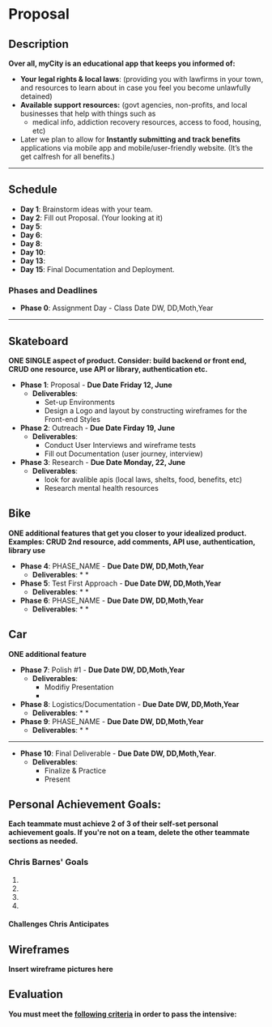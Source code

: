 # Proposal


## Description

**Over all, myCity is an educational app that keeps you informed of:**

- **Your legal rights & local laws**: (providing you with lawfirms in your town, and resources to learn about in case you feel you become unlawfully detained)
- **Available support resources:**   (govt agencies, non-profits, and local businesses that help with things such as
    - medical info, addiction recovery resources, access to food, housing, etc)
- Later we plan to allow for **Instantly submitting and track benefits** applications via mobile app and mobile/user-friendly website. (It’s the get calfresh for all benefits.)

<hr>

## Schedule

* **Day 1**: Brainstorm ideas with your team.
* **Day 2**: Fill out Proposal.     (Your looking at it)
* **Day 5**: 
* **Day 6**: 
* **Day 8**: 
* **Day 10**: 
* **Day 13**: 
* **Day 15**: Final Documentation and Deployment.


### Phases and Deadlines

- **Phase 0**: Assignment Day - Class Date DW, DD,Moth,Year

<hr>

## Skateboard

**ONE SINGLE aspect of product. Consider: build backend or front end, CRUD one resource, use API or library, authentication etc.**

- **Phase 1**: Proposal - **Due Date Friday 12, June**
    * **Deliverables**:
        * Set-up Environments	
        * Design a Logo and layout by constructing wireframes for the Front-end Styles
- **Phase 2**: Outreach - **Due Date Firday 19, June**
    * **Deliverables**:
        * Conduct User Interviews and wireframe tests
        * Fill out Documentation (user journey, interview)
- **Phase 3**: Research - **Due Date Monday, 22, June**
    * **Deliverables**:
        * look for avalible apis	(local laws, shelts, food, benefits, etc)
        * Research mental health resources

## Bike
**ONE additional features that get you closer to your idealized product. Examples: CRUD 2nd resource, add comments, API use, authentication, library use** 

- **Phase 4**: PHASE_NAME - **Due Date DW, DD,Moth,Year**
    * **Deliverables**:
        *
        *
- **Phase 5**: Test First Approach - **Due Date DW, DD,Moth,Year**
    * **Deliverables**:
        *
        *
- **Phase 6**: PHASE_NAME - **Due Date DW, DD,Moth,Year**
    * **Deliverables**:
        *
        *


## Car
**ONE additional feature** 

- **Phase 7**: Polish #1 - **Due Date DW, DD,Moth,Year**
    * **Deliverables**:
        * Modifiy Presentation
        *
- **Phase 8**: Logistics/Documentation - **Due Date DW, DD,Moth,Year**
    * **Deliverables**:
        *
        *
- **Phase 9**: PHASE_NAME - **Due Date DW, DD,Moth,Year**
    * **Deliverables**:
        *
        *

<hr>

- **Phase 10**: Final Deliverable - **Due Date DW, DD,Moth,Year**.
    * **Deliverables**:
        * Finalize & Practice 
        * Present


## Personal Achievement Goals:

**Each teammate must achieve 2 of 3 of their self-set personal achievement goals. If you're not on a team, delete the other teammate sections as needed.**


### Chris Barnes' Goals

1. 
2. 
3. 
4. 

#### Challenges Chris Anticipates


<!--
### Name' Goals

1. 
2. 
3. 

#### Challenges Name Anticipates


### Name's Goals

1. 
2. 
3. 

#### Challenges Name Anticipates



### Name's Goals

1. 
2. 
3.  

#### Challenges Name Anticipates
-->


## Wireframes

**Insert wireframe pictures here**

<!-- ![wireframe_landing](static/img/wireframes/landing.png)
![wireframe_detail](static/img/wireframes/detail.png)
![wireframe_creators](static/img/wireframes/creators.png) -->


## Evaluation

**You must meet the [following criteria](Docs/Rubirc-Scoring.md) in order to pass the intensive:**
